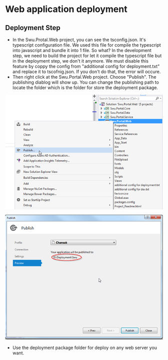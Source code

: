 # Web application deployment

## Deployment Step
 * In the Swu.Protal.Web project, you can see the tsconfig.json. It's typescript configuration file. We used this file for compile the typescript into javascript and bundle it into 1 file. So what? In the development step, we need to build the project for let it compile the typescript file but in the deployment step, we don't it anymore. We must disable this feature by coppy the config from "additional config for deployment.txt" and replace it to tscofnig.json. If you don't do that, the error will occure. 
 * Then right click at the Swu.Portal.Web project. Choose "Publish". The publishing diablog will show up. You can change the publishing path to locate the folder which is the folder for store the deployment package.

![Publish 1:](https://github.com/chansak/swu/blob/master/document/publish.png)

![Publish 2:](https://github.com/chansak/swu/blob/master/document/publish%202.png)
 
 * Use the deployment package folder for deploy on any web server you want.
